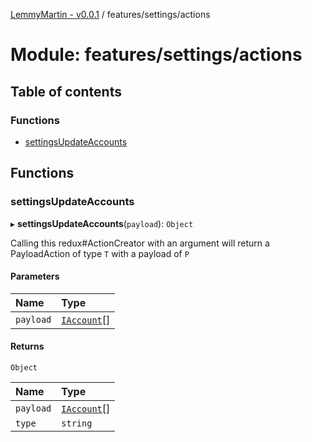 [LemmyMartin - v0.0.1](../README.md) / features/settings/actions

# Module: features/settings/actions

## Table of contents

### Functions

- [settingsUpdateAccounts](features_settings_actions.md#settingsupdateaccounts)

## Functions

### settingsUpdateAccounts

▸ **settingsUpdateAccounts**(`payload`): `Object`

Calling this redux#ActionCreator with an argument will
return a PayloadAction of type `T` with a payload of `P`

#### Parameters

| Name | Type |
| :------ | :------ |
| `payload` | [`IAccount`](../interfaces/features_settings_types.IAccount.md)[] |

#### Returns

`Object`

| Name | Type |
| :------ | :------ |
| `payload` | [`IAccount`](../interfaces/features_settings_types.IAccount.md)[] |
| `type` | `string` |
